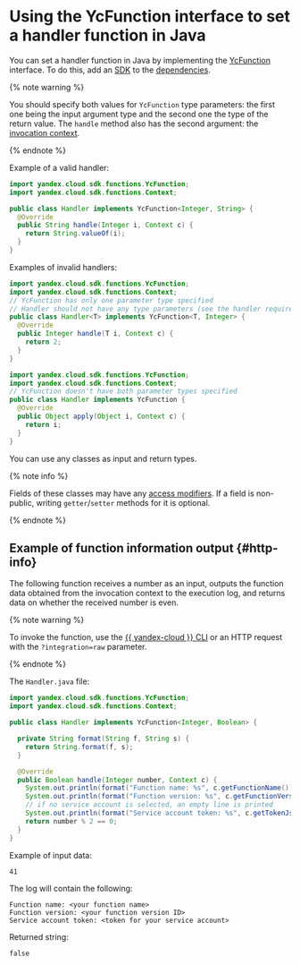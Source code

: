 # Using the YcFunction interface to set a handler function in Java

You can set a handler function in Java by implementing the [YcFunction](https://github.com/yandex-cloud/java-sdk/blob/master/java-sdk-functions/src/main/java/yandex/cloud/sdk/functions/YcFunction.java) interface. To do this, add an [SDK](../sdk.md) to the [dependencies](../dependencies.md).

{% note warning %}

You should specify both values for `YcFunction` type parameters: the first one being the input argument type and the second one the type of the return value. The `handle` method also has the second argument: the [invocation context](../context.md).

{% endnote %}

Example of a valid handler:
```java
import yandex.cloud.sdk.functions.YcFunction;
import yandex.cloud.sdk.functions.Context;

public class Handler implements YcFunction<Integer, String> {
  @Override
  public String handle(Integer i, Context c) {
    return String.valueOf(i);
  }
}
```

Examples of invalid handlers:
```java
import yandex.cloud.sdk.functions.YcFunction;
import yandex.cloud.sdk.functions.Context;
// YcFunction has only one parameter type specified
// Handler should not have any type parameters (see the handler requirements)
public class Handler<T> implements YcFunction<T, Integer> {
  @Override
  public Integer handle(T i, Context c) {
    return 2;
  }
}
```

```java
import yandex.cloud.sdk.functions.YcFunction;
import yandex.cloud.sdk.functions.Context;
// YcFunction doesn't have both parameter types specified
public class Handler implements YcFunction {
  @Override
  public Object apply(Object i, Context c) {
    return i;
  }
}
```

You can use any classes as input and return types.

{% note info %}

Fields of these classes may have any [access modifiers](https://docs.oracle.com/javase/tutorial/java/javaOO/accesscontrol.html). If a field is non-public, writing `getter`/`setter` methods for it is optional.

{% endnote %}

## Example of function information output {#http-info}

The following function receives a number as an input, outputs the function data obtained from the invocation context to the execution log, and returns data on whether the received number is even.

{% note warning %}

To invoke the function, use the [{{ yandex-cloud }} CLI](../../../concepts/function-invoke.md) or an HTTP request with the `?integration=raw` parameter.

{% endnote %}

The `Handler.java` file:
```java
import yandex.cloud.sdk.functions.YcFunction;
import yandex.cloud.sdk.functions.Context;

public class Handler implements YcFunction<Integer, Boolean> {

  private String format(String f, String s) {
    return String.format(f, s);
  }

  @Override
  public Boolean handle(Integer number, Context c) {
    System.out.println(format("Function name: %s", c.getFunctionName()));
    System.out.println(format("Function version: %s", c.getFunctionVersion()));
    // if no service account is selected, an empty line is printed
    System.out.println(format("Service account token: %s", c.getTokenJson()));
    return number % 2 == 0;
  }
}
```

Example of input data:

```
41
```

The log will contain the following:

```
Function name: <your function name>
Function version: <your function version ID>
Service account token: <token for your service account>
```

Returned string:

```
false
```
